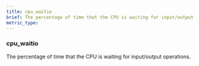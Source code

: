 ```yaml
---
title: cpu_waitio
brief: The percentage of time that the CPU is waiting for input/output operations.
metric_type:
---
```

### cpu_waitio

The percentage of time that the CPU is waiting for input/output operations.
